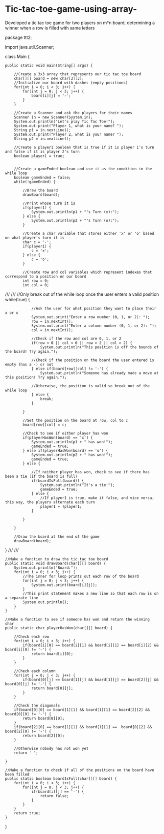 # Tic-tac-toe-game-using-array-
Developed a tic tac toe game for two players on m*n board, determining a winner when a row is filled with same letters 

package ttt2;

import java.util.Scanner;

class Main {
	  
	public static void main(String[] args) {
		
		//Create a 3x3 array that represents our tic tac toe board
		char[][] board = new char[3][3];
		//Initialize our board with dashes (empty positions)
		for(int i = 0; i < 3; i++) {
			for(int j = 0; j < 3; j++) {
				board[i][j] = '-';
			}
		}

		//Create a Scanner and ask the players for their names
		Scanner in = new Scanner(System.in);
		System.out.println("Let's play Tic Tac Toe!");
		System.out.print("Player 1, what is your name? ");
		String p1 = in.nextLine();
		System.out.print("Player 2, what is your name? ");
		String p2 = in.nextLine();

		//Create a player1 boolean that is true if it is player 1's turn and false if it is player 2's turn
		boolean player1 = true;
		

		//Create a gameEnded boolean and use it as the condition in the while loop
		boolean gameEnded = false;
		while(!gameEnded) {

			//Draw the board
			drawBoard(board);

			//Print whose turn it is
			if(player1) {
				System.out.println(p1 + "'s Turn (x):");
			} else {
				System.out.println(p2 + "'s Turn (o):");
			}

			//Create a char variable that stores either 'x' or 'o' based on what player's turn it is
			char c = '-';
			if(player1) {
				c = 'x';
			} else {
				c = 'o';
			}

			//Create row and col variables which represent indexes that correspond to a position on our board
			int row = 0;
			int col = 0;
///
///
			//Only break out of the while loop once the user enters a valid position
			while(true) {
				
				//Ask the user for what position they want to place their x or o
				System.out.print("Enter a row number (0, 1, or 2): ");
				row = in.nextInt();
				System.out.print("Enter a column number (0, 1, or 2): ");
				col = in.nextInt();

				//Check if the row and col are 0, 1, or 2
				if(row < 0 || col < 0 || row > 2 || col > 2) {
					System.out.println("This position is off the bounds of the board! Try again.");
				
				//Check if the position on the board the user entered is empty (has a -) or not
				} else if(board[row][col] != '-') {
					System.out.println("Someone has already made a move at this position! Try again.");
				
				//Otherwise, the position is valid so break out of the while loop
				} else {
					break;
				}
			
			}

			//Set the position on the board at row, col to c
			board[row][col] = c;

			//Check to see if either player has won
			if(playerHasWon(board) == 'x') {
				System.out.println(p1 + " has won!");
				gameEnded = true;
			} else if(playerHasWon(board) == 'o') {
				System.out.println(p2 + " has won!");
				gameEnded = true;
			} else {

				//If neither player has won, check to see if there has been a tie (if the board is full)
				if(boardIsFull(board)) {
					System.out.println("It's a tie!");
					gameEnded = true;
				} else {
					//If player1 is true, make it false, and vice versa; this way, the players alternate each turn
					player1 = !player1;
				}

			}

		}
		
		//Draw the board at the end of the game
		drawBoard(board);

  }
///
///
	
	//Make a function to draw the tic tac toe board
	public static void drawBoard(char[][] board) {
		System.out.println("Board:");
		for(int i = 0; i < 3; i++) {
			//The inner for loop prints out each row of the board
			for(int j = 0; j < 3; j++) {
				System.out.print(board[i][j]);
			}
			//This print statement makes a new line so that each row is on a separate line
			System.out.println();
		}
	}

	//Make a function to see if someone has won and return the winning char
	public static char playerHasWon(char[][] board) {
		
		//Check each row
		for(int i = 0; i < 3; i++) {
			if(board[i][0] == board[i][1] && board[i][1] == board[i][2] && board[i][0] != '-') {
				return board[i][0];
			}
		}

		//Check each column
		for(int j = 0; j < 3; j++) {
			if(board[0][j] == board[1][j] && board[1][j] == board[2][j] && board[0][j] != '-') {
				return board[0][j];
			}
		}

		//Check the diagonals
		if(board[0][0] == board[1][1] && board[1][1] == board[2][2] && board[0][0] != '-') {
			return board[0][0];
		}
		if(board[2][0] == board[1][1] && board[1][1] ==  board[0][2] && board[2][0] != '-') {
			return board[2][0];
		}

		//Otherwise nobody has not won yet
		return ' ';

	}

	//Make a function to check if all of the positions on the board have been filled
	public static boolean boardIsFull(char[][] board) {
		for(int i = 0; i < 3; i++) {
			for(int j = 0; j < 3; j++) {
				if(board[i][j] == '-') {
					return false;
				}
			}
		}
		return true;
	}
}
